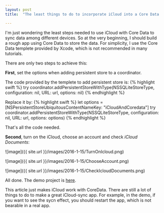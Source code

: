 ```yaml
---
layout: post
title:  "The least things to do to incorporate iCloud into a Core Data app"

---
```

I'm just wondering the least steps needed to use iCloud with Core Data to sync data among different devices. So at the very beginning, I should build a rough app using Core Data to store the data. For simplicity, I use the Core Data templete provided by Xcode, which is not recommended in many tutorials.

There are only two steps to achieve this:

**First**, set the options when adding persistent store to a coordinator. 

The code provided by the templete to add persistent store is:
{% highlight swift %}
try coordinator.addPersistentStoreWithType(NSSQLiteStoreType, configuration: nil, URL: url, options: nil)
{% endhighlight %}

Replace it by:
{% highlight swift %}
let options = [NSPersistentStoreUbiquitousContentNameKey: "iCloudAndCoredata"]
try coordinator.addPersistentStoreWithType(NSSQLiteStoreType, configuration: nil, URL: url, options: options)
{% endhighlight %}

That's all the code needed.

**Second**, turn on the iCloud, choose an account and check *iCloud Documents*:

![image]({{ site.url }}/images/2016-1-15/TurnOnIcloud.png)

![image]({{ site.url }}/images/2016-1-15/ChooseAccount.png)

![image]({{ site.url }}/images/2016-1-15/CheckIcloudDocuments.png)

All done. The demo project is [here](https://github.com/fujianjin6471/DemosForBlog/tree/master/Easy_iCloud_CoreData).

This article just makes iCloud work with CoreData. There are still a lot of things to do to make a great iCloud-sync app. For example, in the demo, if you want to see the sycn effect, you should restart the app, which is not bearable in a real app.


